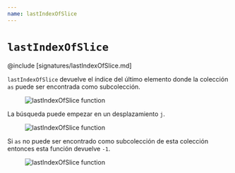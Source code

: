 ```yaml
---
name: lastIndexOfSlice
---
```


# `lastIndexOfSlice`

@include [signatures/lastIndexOfSlice.md]

`lastIndexOfSlice` devuelve el índice del último elemento donde la colección `as` puede ser encontrada como subcolección.

<figure class="diagram">
  <img src="../images/lastIndexOfSlice.svg" alt="lastIndexOfSlice function">
  <!-- <figcaption class="diagram-desc"></figcaption> -->
</figure>

La búsqueda puede empezar en un desplazamiento `j`.

<figure class="diagram">
  <img src="../images/lastIndexOfSlice.2.svg" alt="lastIndexOfSlice function">
  <!-- <figcaption class="diagram-desc"></figcaption> -->
</figure>

Si `as` no puede ser encontrado como subcolección de esta colección entonces esta función devuelve `-1`.

<figure class="diagram">
  <img src="../images/lastIndexOfSlice.3.svg" alt="lastIndexOfSlice function">
  <!-- <figcaption class="diagram-desc"></figcaption> -->
</figure>
